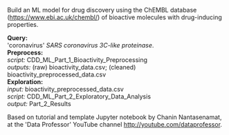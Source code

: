 Build an ML model for drug discovery using the ChEMBL database (https://www.ebi.ac.uk/chembl/) of bioactive molecules with drug-inducing properties.

**Query:** \
'coronavirus' *SARS coronavirus 3C-like proteinase*.\
**Preprocess:** \
*script:* CDD_ML_Part_1_Bioactivity_Preprocessing \
*outputs:* (raw) bioactivity_data.csv; (cleaned) bioactivity_preprocessed_data.csv\
**Exploration:** \
*input:* bioactivity_preprocessed_data.csv\
*script:* CDD_ML_Part_2_Exploratory_Data_Analysis\
*output:* Part_2_Results

Based on tutorial and template Jupyter notebook by Chanin Nantasenamat, 
at the 'Data Professor' YouTube channel http://youtube.com/dataprofessor.